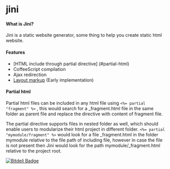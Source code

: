 # jini

#### What is Jini?

Jini is a static website generator, some thing to help you create static html website.

#### Features

* [HTML include through partial directive] (#partial-html)
* CoffeeScript compilation
* Ajax redirection
* [Layout markup](https://github.com/nitizkumar/jini/blob/master/layout.md)  (Early implementation) 


#### Partial html

Partial html files can be included in any html file using ```<%= partial "fragment" %>``` , this would search for a _fragment.html file in the same folder as parent file and replace the directive with content of fragment file.

The partial directive supports files in nested folder as well, which should enable users to modularize their html project in different folder. ```<%= partial "mymodule/fragment" %>```  would look for a file _fragment.html in the folder mymodule relative to the file path of including file, however in case the file is not present then Jini would look for the path mymodule/_fragment.html relative to the project root.




[![Bitdeli Badge](https://d2weczhvl823v0.cloudfront.net/nitizkumar/jini/trend.png)](https://bitdeli.com/free "Bitdeli Badge")

